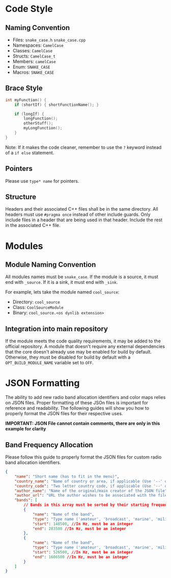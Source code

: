 # Code Style

## Naming Convention

- Files: `snake_case.h` `snake_case.cpp`
- Namespaces: `CamelCase`
- Classes: `CamelCase`
- Structs: `CamelCase_t`
- Members: `camelCase`
- Enum: `SNAKE_CASE`
- Macros: `SNAKE_CASE`

## Brace Style

```c++
int myFunction() {
    if (shortIf) { shortFunctionName(); }

    if (longIf) {
        longFunction();
        otherStuff();
        myLongFunction();
    }
}
```

Note: If it makes the code cleaner, remember to use the `?` keyword instead of a `if else` statement.

## Pointers

Please use `type* name` for pointers.

## Structure

Headers and their associated C++ files shall be in the same directory. All headers must use `#pragma once` instead of other include guards. Only include files in a header that are being used in that header. Include the rest in the associated C++ file.

# Modules

## Module Naming Convention

All modules names must be `snake_case`. If the module is a source, it must end with `_source`. If it is a sink, it must end with `_sink`.

For example, lets take the module named `cool_source`:

- Directory: `cool_source`
- Class: `CoolSourceModule`
- Binary: `cool_source.<os dynlib extension>`

## Integration into main repository

If the module meets the code quality requirements, it may be added to the official repository. A module that doesn't require any external dependencies that the core doesn't already use may be enabled for build by default. Otherwise, they must be disabled for build by default with a `OPT_BUILD_MODULE_NAME` variable set to `OFF`.

# JSON Formatting

The ability to add new radio band allocation identifiers and color maps relies on JSON files. Proper formatting of these JSOn files is important for reference and readability. The following guides will show you how to properly format the JSON files for their respective uses.

**IMPORTANT: JSON File cannot contain comments, there are only in this example for clarity**

## Band Frequency Allocation 

Please follow this guide to properly format the JSON files for custom radio band allocation identifiers.

```json
{
    "name": "Short name (has to fit in the menu)",
    "country_name": "Name of country or area, if applicable (Use '--' otherwise)",
    "country_code": "Two letter country code, if applicable (Use '--' otherwise)",
    "author_name": "Name of the original/main creator of the JSON file",
    "author_url": "URL the author wishes to be associated with the file (personal website, GitHub, Twitter, etc)",
    "bands": [ 
        // Bands in this array must be sorted by their starting frequency
        {
            "name": "Name of the band",
            "type": "Type name ('amateur', 'broadcast', 'marine', 'military', or any type decalre in config.json)",
            "start": 148500, //In Hz, must be an integer
            "end": 283500 //In Hz, must be an integer
        },
        {
            "name": "Name of the band",
            "type": "Type name ('amateur', 'broadcast', 'marine', 'military', or any type decalre in config.json)",
            "start": 526500, //In Hz, must be an integer
            "end": 1606500 //In Hz, must be an integer
        }    
    ]
}
```